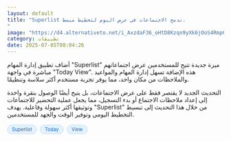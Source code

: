 ```yaml
---
layout: default
title: "Superlist تدمج الاجتماعات في عرض اليوم لتخطيط مبسط.
"
image: "https://d4.alternativeto.net/i_AxzdaF36_oHtD8Kzqn9yXk6jOoS4Rmp6ay2Yr8rSM/rs:fill:1520:760:0/g:ce:0:0/YWJzOi8vZGlzdC9jb250ZW50LzE3NTE3MDI2NjYyNjMucG5n.png"
category: تطبيقات
date: 2025-07-05T08:04:26
---
```


أضاف تطبيق إدارة المهام "Superlist" ميزة جديدة تتيح للمستخدمين عرض اجتماعاتهم مباشرة في واجهة "Today View". هذه الإضافة تسهل إدارة المهام والمواعيد والملاحظات من مكان واحد، مما يوفر تجربة مستخدم أكثر سلاسة وتنظيمًا.

التحديث الجديد لا يقتصر فقط على عرض الاجتماعات، بل يتيح أيضًا الوصول بنقرة واحدة إلى إعداد ملاحظات الاجتماع أو بدء التسجيل، مما يجعل عملية التحضير للاجتماعات وتوثيقها أكثر سهولة وفاعلية. يهدف "Superlist" من خلال هذا التحديث إلى تبسيط التخطيط اليومي وتوفير الوقت والجهد للمستخدمين.

<div style="margin-top:2px; margin-bottom:2px;"><a href="https://bidjadraft.github.io/?query=Superlist" style="background:#e3f2fd; color:#1565c0; font-size:80%; border-radius:12px; padding:3px 10px; margin:2px 4px 2px 0; display:inline-block; border:1px solid #bbdefb; text-decoration:none;">Superlist</a> <a href="https://bidjadraft.github.io/?query=Today" style="background:#e3f2fd; color:#1565c0; font-size:80%; border-radius:12px; padding:3px 10px; margin:2px 4px 2px 0; display:inline-block; border:1px solid #bbdefb; text-decoration:none;">Today</a> <a href="https://bidjadraft.github.io/?query=View" style="background:#e3f2fd; color:#1565c0; font-size:80%; border-radius:12px; padding:3px 10px; margin:2px 4px 2px 0; display:inline-block; border:1px solid #bbdefb; text-decoration:none;">View</a></div><br><br>
